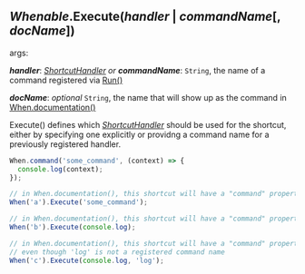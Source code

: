 ## *Whenable*.Execute(*handler* | *commandName*[, *docName*])

args:

***handler***: [*ShortcutHandler*](../../types/ShortcutHandler) *or* ***commandName***: `String`, the name of a command registered via [Run()](./Run)

***docName***: *optional* `String`, the name that will show up as the command in [When.documentation()](../../global-methods/documentation)

Execute() defines which [*ShortcutHandler*](../../types/ShortcutHandler) should be used for the shortcut, either by specifying one explicitly or providng a command name for a previously registered handler.

```javascript
When.command('some_command', (context) => {
  console.log(context);
});

// in When.documentation(), this shortcut will have a "command" property value of 'some_command'
When('a').Execute('some_command');

// in When.documentation(), this shortcut will have a "command" property value of ''
When('b').Execute(console.log);

// in When.documentation(), this shortcut will have a "command" property value of 'log',
// even though 'log' is not a registered command name
When('c').Execute(console.log, 'log');
```